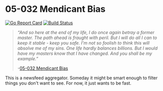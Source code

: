 # 05-032 Mendicant Bias

[![Go Report
Card](https://goreportcard.com/badge/github.com/dhoss/mendicant-bias)](https://goreportcard.com/report/github.com/dhoss/mendicant-bias)
[![Build
Status](https://travis-ci.org/dhoss/mendicant-bias.svg?branch=master)](https://travis-ci.org/dhoss/mendicant-bias)

> *“And so here at the end of my life, I do once again betray a former
> master. The path ahead is fraught with peril. But I will do all I can to
> keep it stable - keep you safe. I'm not so foolish to think this will
> absolve me of my sins. One life hardly balances billions. But I would
> have my masters know that I have changed. And you shall be my example.”*
>
> -[05-032 Mendicant Bias](http://halo.wikia.com/wiki/032_Mendicant_Bias)

This is a newsfeed aggregator.  Someday it might be smart enough to filter things you don't want to see.  For now, it just wants to be fast.

